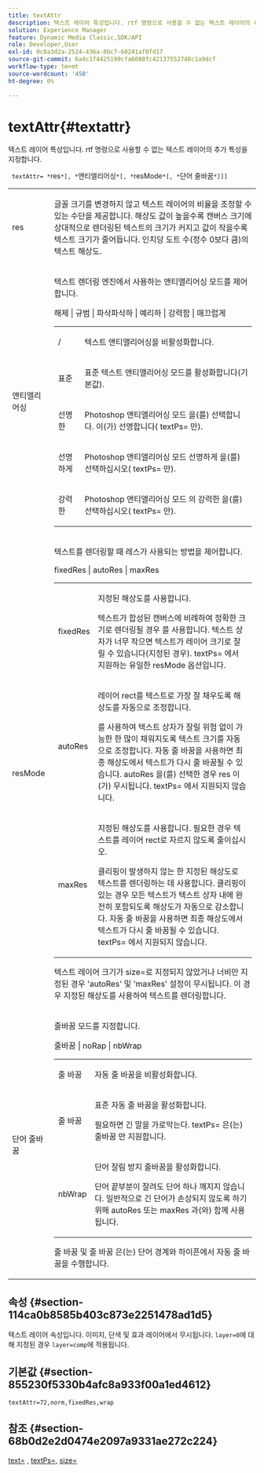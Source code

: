 ```yaml
---
title: textAttr
description: 텍스트 레이어 특성입니다. rtf 명령으로 사용할 수 없는 텍스트 레이어의 추가 특성을 지정합니다.
solution: Experience Manager
feature: Dynamic Media Classic,SDK/API
role: Developer,User
exl-id: 0c8a3d2a-2524-436a-8bc7-60241af0fd17
source-git-commit: 6a4c1f4425199cfa6088fc42137552748c1a9dcf
workflow-type: tm+mt
source-wordcount: '450'
ht-degree: 0%

---
```


# textAttr{#textattr}

텍스트 레이어 특성입니다. rtf 명령으로 사용할 수 없는 텍스트 레이어의 추가 특성을 지정합니다.

` textAttr= *`res`*[, *`앤티앨리어싱`*[, *`resMode`*[, *`단어 줄바꿈`*]]]`

<table id="simpletable_0072BF7DF52B4959A14EDEF60A6EBDEE"> 
 <tr class="strow"> 
  <td class="stentry"> <p> <span class="codeph"> <span class="varname"> res </span> </span> </p> </td> 
  <td class="stentry"> <p>글꼴 크기를 변경하지 않고 텍스트 레이어의 비율을 조정할 수 있는 수단을 제공합니다. 해상도 값이 높을수록 캔버스 크기에 상대적으로 렌더링된 텍스트의 크기가 커지고 값이 작을수록 텍스트 크기가 줄어듭니다. 인치당 도트 수(정수 0보다 큼)의 텍스트 해상도. </p> </td> 
 </tr> 
 <tr class="strow"> 
  <td class="stentry"> <p> <span class="codeph"> <span class="varname"> 앤티앨리어싱 </span> </span> </p> </td> 
  <td class="stentry"> <p>텍스트 렌더링 엔진에서 사용하는 앤티앨리어싱 모드를 제어합니다. </p> <p> <span class="codeph"> 해제 | 규범 | 파삭파삭하 | 예리하 | 강력함 | </span> 매끄럽게 </p> <p> 
    <table id="simpletable_AE2331118FCA4BC7877233E287CED6A4"> 
     <tr class="strow"> 
      <td class="stentry"> <p> <span class="codeph"> / </span> </p> </td> 
      <td class="stentry"> <p>텍스트 앤티앨리어싱을 비활성화합니다. </p> </td> 
     </tr> 
     <tr class="strow"> 
      <td class="stentry"> <p> <span class="codeph"> 표준 </span> </p> </td> 
      <td class="stentry"> <p>표준 텍스트 앤티앨리어싱 모드를 활성화합니다(기본값). </p> </td> 
     </tr> 
     <tr class="strow"> 
      <td class="stentry"> <p> <span class="codeph"> 선명한 </span> </p> </td> 
      <td class="stentry"> <p>Photoshop 앤티앨리어싱 모드 <span class="codeph">을(를) 선택합니다. </span>이(가) 선명합니다(<span class="codeph"> textPs= </span>만). </p> </td> 
     </tr> 
     <tr class="strow"> 
      <td class="stentry"> <p> <span class="codeph"> 선명하게 </span> </p> </td> 
      <td class="stentry"> <p>Photoshop 앤티앨리어싱 모드 <span class="codeph"> 선명하게 </span>을(를) 선택하십시오(<span class="codeph"> textPs= </span>만). </p> </td> 
     </tr> 
     <tr class="strow"> 
      <td class="stentry"> <p> <span class="codeph"> 강력한 </span> </p> </td> 
      <td class="stentry"> <p>Photoshop 앤티앨리어싱 모드 <span class="codeph">의 강력한 </span>을(를) 선택하십시오(<span class="codeph"> textPs= </span>만). </p> </td> 
     </tr> 
    </table> </p> </td> 
 </tr> 
 <tr class="strow"> 
  <td class="stentry"> <p> <span class="codeph"> <span class="varname"> resMode </span> </span> </p> </td> 
  <td class="stentry"> <p>텍스트를 렌더링할 때 레스가 사용되는 방법을 제어합니다. </p> <p> <span class="codeph"> fixedRes | autoRes | maxRes </span> </p> <p> 
    <table id="simpletable_2CFC06DB37154C7C92614FDF7A818DB5"> 
     <tr class="strow"> 
      <td class="stentry"> <p> <span class="codeph"> fixedRes </span> </p> </td> 
      <td class="stentry"> <p>지정된 해상도를 사용합니다. </p> <p>텍스트가 합성된 캔버스에 비례하여 정확한 크기로 렌더링될 경우 를 사용합니다. 텍스트 상자가 너무 작으면 텍스트가 레이어 크기로 잘릴 수 있습니다(지정된 경우). <span class="varname"> textPs= </span>에서 지원하는 유일한 <span class="codeph"> resMode </span> 옵션입니다. </p> </td> 
     </tr> 
     <tr class="strow"> 
      <td class="stentry"> <p> <span class="codeph"> autoRes </span> </p> </td> 
      <td class="stentry"> <p>레이어 rect를 텍스트로 가장 잘 채우도록 해상도를 자동으로 조정합니다. </p> <p>를 사용하여 텍스트 상자가 잘릴 위험 없이 가능한 한 많이 채워지도록 텍스트 크기를 자동으로 조정합니다. 자동 줄 바꿈을 사용하면 최종 해상도에서 텍스트가 다시 줄 바꿈될 수 있습니다. <span class="varname"> autoRes </span>을(를) 선택한 경우 <span class="codeph"> res </span>이(가) 무시됩니다. <span class="codeph"> textPs= </span>에서 지원되지 않습니다. </p> </td> 
     </tr> 
     <tr class="strow"> 
      <td class="stentry"> <p> <span class="codeph"> maxRes </span> </p> </td> 
      <td class="stentry"> <p>지정된 해상도를 사용합니다. 필요한 경우 텍스트를 레이어 rect로 자르지 않도록 줄이십시오. </p> <p>클리핑이 발생하지 않는 한 지정된 해상도로 텍스트를 렌더링하는 데 사용합니다. 클리핑이 있는 경우 모든 텍스트가 텍스트 상자 내에 완전히 포함되도록 해상도가 자동으로 감소합니다. 자동 줄 바꿈을 사용하면 최종 해상도에서 텍스트가 다시 줄 바꿈될 수 있습니다. <span class="codeph"> textPs= </span>에서 지원되지 않습니다. </p> </td> 
     </tr> 
    </table> </p> <p>텍스트 레이어 크기가 size=로 지정되지 않았거나 너비만 지정된 경우 'autoRes' 및 'maxRes' 설정이 무시됩니다. 이 경우 지정된 해상도를 사용하여 텍스트를 렌더링합니다. </p> </td> 
 </tr> 
 <tr class="strow"> 
  <td class="stentry"> <p> <span class="codeph"> <span class="varname"> 단어 줄바꿈 </span> </span> </p> </td> 
  <td class="stentry"> <p>줄바꿈 모드를 지정합니다. </p> <p> <span class="codeph"> 줄바꿈 | noRap | nbWrap </span> </p> <p> 
    <table id="simpletable_FF2510E029EC41E29BC30D9FC2923EA3"> 
     <tr class="strow"> 
      <td class="stentry"> <p> <span class="codeph"> 줄 바꿈 </span> </p> </td> 
      <td class="stentry"> <p>자동 줄 바꿈을 비활성화합니다. </p> </td> 
     </tr> 
     <tr class="strow"> 
      <td class="stentry"> <p> <span class="codeph"> 줄 바꿈 </span> </p> </td> 
      <td class="stentry"> <p>표준 자동 줄 바꿈을 활성화합니다. </p> <p>필요하면 긴 말을 가로막는다. <span class="codeph"> textPs= </span>은(는) <span class="codeph"> 줄바꿈 </span>만 지원합니다. </p> </td> 
     </tr> 
     <tr class="strow"> 
      <td class="stentry"> <p> <span class="codeph"> nbWrap </span> </p> </td> 
      <td class="stentry"> <p>단어 잘림 방지 줄바꿈을 활성화합니다. </p> <p>단어 끝부분이 잘려도 단어 하나 깨지지 않습니다. 일반적으로 긴 단어가 손상되지 않도록 하기 위해 <span class="codeph"> autoRes </span> 또는 <span class="codeph"> maxRes </span>과(와) 함께 사용됩니다. </p> </td> 
     </tr> 
    </table> </p> <p><span class="codeph"> 줄 바꿈 </span> 및 <span class="codeph"> 줄 바꿈 </span>은(는) 단어 경계와 하이픈에서 자동 줄 바꿈을 수행합니다. </p> </td> 
 </tr> 
</table>

## 속성 {#section-114ca0b8585b403c873e2251478ad1d5}

텍스트 레이어 속성입니다. 이미지, 단색 및 효과 레이어에서 무시됩니다. `layer=0`에 대해 지정된 경우 `layer=comp`에 적용됩니다.

## 기본값 {#section-855230f5330b4afc8a933f00a1ed4612}

`textAttr=72,norm,fixedRes,wrap`

## 참조 {#section-68b0d2e2d0474e2097a9331ae272c224}

[text=](../../../../../is-api/http-ref/image-serving-api-ref/c-http-protocol-reference/c-command-reference/r-text.md#reference-84634052e48548539a1ef63cbe41f22f) , [textPs=](../../../../../is-api/http-ref/image-serving-api-ref/c-http-protocol-reference/c-command-reference/r-textps.md#reference-4209a2a6169f44278da2647cfb0cd767), [size=](../../../../../is-api/http-ref/image-serving-api-ref/c-http-protocol-reference/c-data-types/r-size.md#reference-04d383f32c7b4003bed9978cb854747b)

